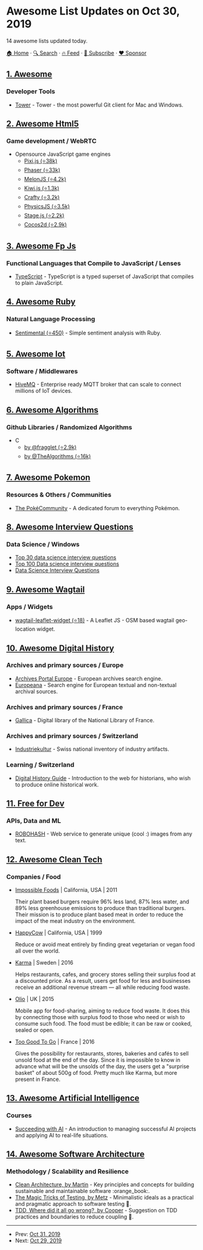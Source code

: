 # Awesome List Updates on Oct 30, 2019

14 awesome lists updated today.

[🏠 Home](/README.md) · [🔍 Search](https://www.trackawesomelist.com/search/) · [🔥 Feed](https://www.trackawesomelist.com/rss.xml) · [📮 Subscribe](https://trackawesomelist.us17.list-manage.com/subscribe?u=d2f0117aa829c83a63ec63c2f&id=36a103854c) · [❤️  Sponsor](https://github.com/sponsors/theowenyoung)



## [1. Awesome](/content/Awesome-Windows/Awesome/README.md)

### Developer Tools

*   [Tower](https://www.git-tower.com/windows) - Tower - the most powerful Git client for Mac and Windows.

## [2. Awesome Html5](/content/diegocard/awesome-html5/README.md)

### Game development / WebRTC

*   Opensource JavaScript game engines
    *   [Pixi.js (⭐38k)](https://github.com/pixijs/pixi.js)
    *   [Phaser (⭐33k)](https://github.com/photonstorm/phaser)
    *   [MelonJS (⭐4.2k)](https://github.com/melonjs/melonJS)
    *   [Kiwi.js (⭐1.3k)](https://github.com/gamelab/kiwi.js)
    *   [Crafty (⭐3.2k)](https://github.com/craftyjs/Crafty)
    *   [PhysicsJS (⭐3.5k)](https://github.com/wellcaffeinated/PhysicsJS)
    *   [Stage.js (⭐2.2k)](https://github.com/shakiba/stage.js)
    *   [Cocos2d (⭐2.9k)](https://github.com/cocos2d/cocos2d-html5)

## [3. Awesome Fp Js](/content/stoeffel/awesome-fp-js/README.md)

### Functional Languages that Compile to JavaScript / Lenses

*   [TypeScript](https://www.typescriptlang.org/) - TypeScript is a typed superset of JavaScript that compiles to plain JavaScript.

## [4. Awesome Ruby](/content/markets/awesome-ruby/README.md)

### Natural Language Processing

*   [Sentimental (⭐450)](https://github.com/7compass/sentimental) - Simple sentiment analysis with Ruby.

## [5. Awesome Iot](/content/HQarroum/awesome-iot/README.md)

### Software / Middlewares

*   [HiveMQ](https://www.hivemq.com/) - Enterprise ready MQTT broker that can scale to connect millions of IoT devices.

## [6. Awesome Algorithms](/content/tayllan/awesome-algorithms/README.md)

### Github Libraries / Randomized Algorithms

*   C
    *   [by @fragglet (⭐2.9k)](https://github.com/fragglet/c-algorithms)
    *   [by @TheAlgorithms (⭐16k)](https://github.com/TheAlgorithms/C)

## [7. Awesome Pokemon](/content/tobiasbueschel/awesome-pokemon/README.md)

### Resources & Others / Communities

*   [The PokéCommunity](https://www.pokecommunity.com/index.php) - A dedicated forum to everything Pokémon.

## [8. Awesome Interview Questions](/content/DopplerHQ/awesome-interview-questions/README.md)

### Data Science / Windows

*   [Top 30 data science interview questions](https://towardsdatascience.com/top-30-data-science-interview-questions-7dd9a96d3f5c)
*   [Top 100 Data science interview questions](https://www.datacamp.com/community/news/top-100-data-science-interview-questions-cc3lts7gj5j)
*   [Data Science Interview Questions](https://hackr.io/blog/data-science-interview-questions)

## [9. Awesome Wagtail](/content/springload/awesome-wagtail/README.md)

### Apps / Widgets

*   [wagtail-leaflet-widget (⭐18)](https://github.com/icpac-igad/wagtail-leaflet-widget) - A Leaflet JS - OSM based wagtail geo-location widget.

## [10. Awesome Digital History](/content/maehr/awesome-digital-history/README.md)

### Archives and primary sources / Europe

*   [Archives Portal Europe](https://www.archivesportaleurope.net/) - European archives search engine.
*   [Europeana](https://www.europeana.eu/) - Search engine for European textual and non-textual archival sources.

### Archives and primary sources / France

*   [Gallica](https://gallica.bnf.fr/) - Digital library of the National Library of France.

### Archives and primary sources / Switzerland

*   [Industriekultur](https://industriekultur.ch/) - Swiss national inventory of industry artifacts.

### Learning / Switzerland

*   [Digital History Guide](http://chnm.gmu.edu/digitalhistory/) - Introduction to the web for historians, who wish to produce online historical work.

## [11. Free for Dev](/content/ripienaar/free-for-dev/README.md)

### APIs, Data and ML

*   [ROBOHASH](https://robohash.org/) - Web service to generate unique (cool :) images from any text.

## [12. Awesome Clean Tech](/content/nglgzz/awesome-clean-tech/README.md)

### Companies / Food

*   [Impossible Foods](https://impossiblefoods.com/) | California, USA | 2011

    Their plant based burgers require 96% less land, 87% less water, and 89% less greenhouse emissions to produce than traditional burgers. Their mission is to produce plant based meat in order to reduce the impact of the meat industry on the environment.
*   [HappyCow](https://www.happycow.net/) | California, USA | 1999

    Reduce or avoid meat entirely by finding great vegetarian or vegan food all over the world.
*   [Karma](https://new.karma.life/) | Sweden | 2016

    Helps restaurants, cafes, and grocery stores selling their surplus food at a discounted price. As a result, users get food for less and businesses receive an additional revenue stream — all while reducing food waste.
*   [Olio](https://olioex.com/) | UK | 2015

    Mobile app for food-sharing, aiming to reduce food waste. It does this by connecting those with surplus food to those who need or wish to consume such food. The food must be edible; it can be raw or cooked, sealed or open.
*   [Too Good To Go](https://toogoodtogo.com/en) | France | 2016

    Gives the possibility for restaurants, stores, bakeries and cafés to sell unsold food at the end of the day. Since it is impossible to know in advance what will be the unsolds of the day, the users get a "surprise basket" of about 500g of food. Pretty much like Karma, but more present in France.

## [13. Awesome Artificial Intelligence](/content/owainlewis/awesome-artificial-intelligence/README.md)

### Courses

*   [Succeeding with AI](https://www.manning.com/books/succeeding-with-ai) - An introduction to managing successful AI projects and applying AI to real-life situations.

## [14. Awesome Software Architecture](/content/simskij/awesome-software-architecture/README.md)

### Methodology / Scalability and Resilience

*   [Clean Architecture, by Martin](https://www.amazon.com/Clean-Architecture-Craftsmans-Software-Structure/dp/0134494164) - Key principles and concepts for building sustainable and maintainable software :orange\_book:.
*   [The Magic Tricks of Testing, by Metz](https://www.youtube.com/watch?v=URSWYvyc42M) - Minimalistic ideals as a practical and pragmatic approach to software testing 🎥.
*   [TDD, Where did it all go wrong?, by Cooper](https://www.infoq.com/presentations/tdd-original/) - Suggestion on TDD practices and boundaries to reduce coupling 🎥.

---

- Prev: [Oct 31, 2019](/content/2019/10/31/README.md)
- Next: [Oct 29, 2019](/content/2019/10/29/README.md)